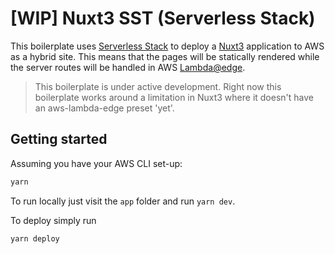 # [WIP] Nuxt3 SST (Serverless Stack)

This boilerplate uses [Serverless Stack](https://serverless-stack.com/) 
to deploy a [Nuxt3](https://v3.nuxtjs.org/) application to AWS as a 
hybrid site. This means that the pages will be statically rendered 
while the server routes will be handled in AWS
[Lambda@edge](https://aws.amazon.com/lambda/edge/).

> This boilerplate is under active development. Right now this boilerplate 
> works around a limitation in Nuxt3 where it doesn't have an aws-lambda-edge 
> preset 'yet'.

## Getting started

Assuming you have your AWS CLI set-up:

```bash
yarn
```

To run locally just visit the `app` folder and run `yarn dev`.

To deploy simply run

```bash
yarn deploy
```